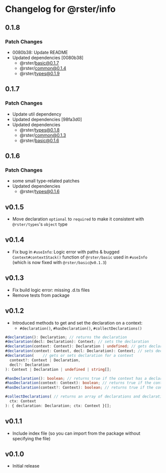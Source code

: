 # Changelog for @rster/info

## 0.1.8

### Patch Changes

- 0080b38: Update README
- Updated dependencies [0080b38]
  - @rster/basic@0.1.7
  - @rster/common@0.1.4
  - @rster/types@0.1.9

## 0.1.7

### Patch Changes

- Update util dependency
- Updated dependencies [98fa3d0]
- Updated dependencies
  - @rster/types@0.1.8
  - @rster/common@0.1.3
  - @rster/basic@0.1.6

## 0.1.6

### Patch Changes

- some small type-related patches
- Updated dependencies
  - @rster/types@0.1.6

## v0.1.5

- Move declaration `optional` to `required` to make it consistent with `@rster/types`'s `object` type

## v0.1.4

- Fix bug in `#useInfo`: Logic error with paths & bugged `Context#contextStack()` function of `@rster/basic` used in `#useInfo` (which is now fixed with `@rster/basic@v0.1.3`)

## v0.1.3

- Fix build logic error: missing .d.ts files
- Remove tests from package

## v0.1.2

- Introduced methods to get and set the declaration on a context:
  - `#declaration()`, `#hasDeclaration()`, `#collectDeclarations()`

```typescript
#declaration(): Declaration; // returns the declaration
#declaration(decl: Declaration): Context; // sets the declaration
#declaration(context: Context): Declaration | undefined; // gets declaration for a context
#declaration(context: Context, decl: Declaration): Context; // sets declaration for a context
#declaration(    // gets or sets declaration for a context
  context?: Context | Declaration,
  decl?: Declaration
): Context | Declaration | undefined | string[];

#hasDeclaration(): boolean; // returns true if the context has a declaration
#hasDeclaration(context: Context): boolean; // returns true if the context has a declaration
#hasDeclaration(context?: Context): boolean; // returns true if the context has a declaration

#collectDeclarations( // returns an array of declarations and declarations for child contexts
  ctx: Context
): { declaration: Declaration; ctx: Context }[];
```

## v0.1.1

- Include index file (so you can import from the package without specifying the file)

## v0.1.0

- Initial release
